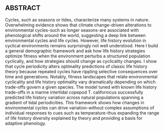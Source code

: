 ## ABSTRACT

Cycles, such as seasons or tides, characterize many systems in nature. Overwhelming evidence shows that climate change-driven alterations to environmental cycles-such as longer seasons-are associated with phenological shifts around the world, suggesting a deep link between environmental cycles and life cycles. However, life history evolution in cyclical environments remains surprisingly not well understood. Here I build a general demographic framework and ask how life history strategies optimize fitness when the environment perturbs a structured population cyclically, and how strategies should change as cyclicality changes. I show that cycle periodicity alters optimality predictions of classic life history theory because repeated cycles have rippling selective consequences over time and generations. Notably, fitness landscapes that relate environmental cyclicality and life history optimality vary dramatically depending on which trade-offs govern a given species. The model tuned with known life history trade-offs in a marine intertidal copepod T. californicus successfully predicted life history variation across natural populations spanning a gradient of tidal periodicities. This framework shows how changes in environmental cycles can drive variation-without complex assumptions of individual responses to cues such as temperature-thus expanding the range of life history diversity explained by theory and providing a basis for adaptive phenology. 